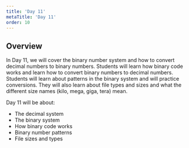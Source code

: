 ```yaml
---
title: 'Day 11'
metaTitle: 'Day 11'
order: 10
---
```


## Overview

In Day 11, we will cover the binary number system and how to convert decimal numbers to binary numbers. Students will learn how binary code works and learn how to convert binary numbers to decimal numbers. Students will learn about patterns in the binary system and will practice conversions. They will also learn about file types and sizes and what the different size names (kilo, mega, giga, tera) mean.

Day 11 will be about:

* The decimal system
* The binary system
* How binary code works
* Binary number patterns
* File sizes and types